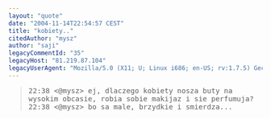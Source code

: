 ```yaml
---
layout: "quote"
date: "2004-11-14T22:54:57 CEST"
title: "kobiety.."
citedAuthor: "mysz"
author: "saji"
legacyCommentId: "35"
legacyHost: "81.219.87.104"
legacyUserAgent: "Mozilla/5.0 (X11; U; Linux i686; en-US; rv:1.7.5) Gecko/20041114 Firefox/1.0"
---
```



<blockquote><tt>22:38 &lt;@mysz&gt; ej, dlaczego kobiety nosza buty na wysokim obcasie, robia sobie makijaz i sie perfumuja?<br>
22:38 &lt;@mysz&gt; bo sa male, brzydkie i smierdza...</tt></blockquote>
